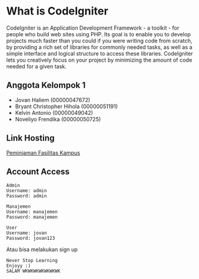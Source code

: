 # What is CodeIgniter
CodeIgniter is an Application Development Framework - a toolkit - for people who build web sites using PHP. Its goal is to enable you to develop projects much faster than you could if you were writing code from scratch, by providing a rich set of libraries for commonly needed tasks, as well as a simple interface and logical structure to access these libraries. CodeIgniter lets you creatively focus on your project by minimizing the amount of code needed for a given task.

## Anggota Kelompok 1
* Jovan Haliem (00000047672)
* Bryant Christopher Hihola (00000051191)
* Kelvin Antonio (00000049042)
* Noveliyo Frendika (00000050725)

## Link Hosting
[Peminjaman Fasilitas Kampus](https://fasilitaspeminjaman.000webhostapp.com/)

## Account Access
```
Admin
Username: admin
Password: admin
```

```
Manajemen
Username: manajemen
Password: manajemen
```

```
User
Username: jovan
Password: jovan123
```
Atau bisa melakukan sign up

```
Never Stop Learning
Enjoyy :)
SALAM WKWKWKWKWKWKWK
```
